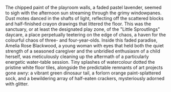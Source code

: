 The chipped paint of the playroom walls, a faded pastel lavender, seemed to sigh with the afternoon sun streaming through the grimy windowpanes.  Dust motes danced in the shafts of light, reflecting off the scattered blocks and half-finished crayon drawings that littered the floor.  This was the sanctuary, or at least the designated play zone, of the "Little Sproutlings" daycare, a place perpetually teetering on the edge of chaos, a haven for the colourful chaos of three- and four-year-olds.  Inside this faded paradise, Amelia Rose Blackwood, a young woman with eyes that held both the quiet strength of a seasoned caregiver and the unbridled enthusiasm of a child herself, was meticulously cleaning up the aftermath of a particularly energetic water-table session.  Tiny splashes of watercolour dotted the pristine white floor tiles, alongside the predictable remnants of art projects gone awry:  a vibrant green dinosaur tail, a forlorn orange paint-splattered sock, and a bewildering array of half-eaten crackers, mysteriously adorned with glitter.
